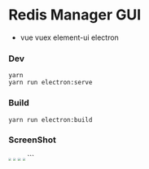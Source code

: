 # Redis Manager GUI

- vue vuex element-ui electron

### Dev

```
yarn 
yarn run electron:serve
```



### Build

```
yarn run electron:build
```



###  ScreenShot

<img src="http://qw5zaufiu.hn-bkt.clouddn.com/Snipaste_2021-07-31_14-57-45.png" style="zoom:33%;" />

<img src="http://qw5zaufiu.hn-bkt.clouddn.com/Snipaste_2021-07-30_13-28-03.png" style="zoom:33%;" />

<img src="http://qw5zaufiu.hn-bkt.clouddn.com/Snipaste_2021-07-30_13-27-43.png" style="zoom:33%;" />

<img src="http://qw5zaufiu.hn-bkt.clouddn.com/Snipaste_2021-07-30_13-27-03.png" style="zoom:33%;" />
```

```